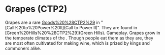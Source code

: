 # Grapes (CTP2)

Grapes are a rare [Goods%20%28CTP2%29](good) in "[Call%20to%20Power%20II](Call to Power II)". They are found in [Green%20Hills%20%28CTP2%29](Green Hills).
Gameplay.
Grapes grow in the temperate climates of the . Though people eat them as they are, they are most often cultivated for making wine, which is prized by kings and commoners alike.